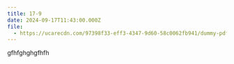 ```yaml
---
title: 17-9
date: 2024-09-17T11:43:00.000Z
file:
  - https://ucarecdn.com/97398f33-eff3-4347-9d60-58c0062fb941/dummy-pdf_3.pdf
---
```

gfhfghghgfhfh
